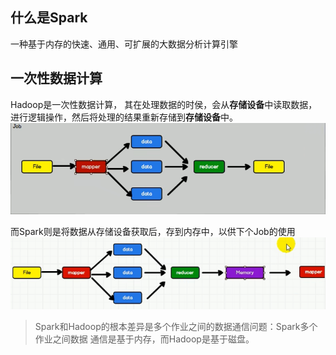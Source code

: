 ## 什么是Spark
一种基于内存的快速、通用、可扩展的大数据分析计算引擎

## 一次性数据计算
Hadoop是一次性数据计算， 其在处理数据的时侯，会从**存储设备**中读取数据，进行逻辑操作，然后将处理的结果重新存储到**存储设备**中。
![img.png](img.png)

而Spark则是将数据从存储设备获取后，存到内存中，以供下个Job的使用
![img_1.png](img_1.png)

> Spark和Hadoop的根本差异是多个作业之间的数据通信问题：Spark多个作业之间数据
通信是基于内存，而Hadoop是基于磁盘。

